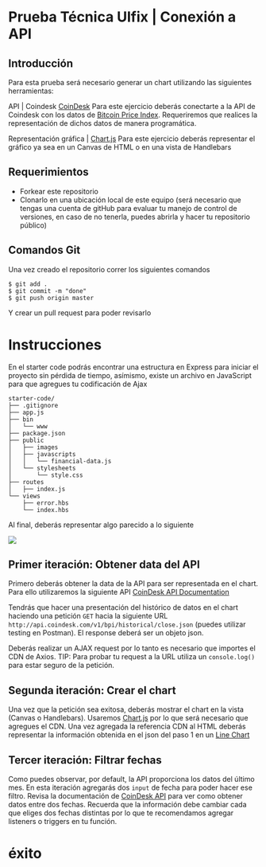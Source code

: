 # Prueba Técnica Ulfix | Conexión a API

## Introducción
Para esta prueba será necesario generar un chart utilizando las siguientes herramientas:

API | Coindesk [CoinDesk](http://www.coindesk.com/) 
Para este ejercicio deberás conectarte a la API de Coindesk con los datos de [Bitcoin Price Index](https://web.archive.org/web/20191106152143/https://www.coindesk.com/api). Requeriremos que realices la representación de dichos datos de manera programática.

Representación gráfica | [Chart.js](http://www.chartjs.org/) 
Para este ejercicio deberás representar el gráfico ya sea en un Canvas de HTML o en una vista de Handlebars

## Requerimientos
  
  - Forkear este repositorio
  - Clonarlo en una ubicación local de este equipo (será necesario que tengas una cuenta de gitHub para evaluar tu manejo de control de versiones, en caso de no tenerla, puedes abrirla y hacer tu repositorio público)
  
## Comandos Git

Una vez creado el repositorio correr los siguientes comandos
```
$ git add .
$ git commit -m "done"
$ git push origin master
```
Y crear un pull request para poder revisarlo

# Instrucciones

En el starter code podrás encontrar una estructura en Express para iniciar el proyecto sin pérdida de tiempo, asímismo, existe un archivo en JavaScript para que agregues tu codificación de Ajax

```
starter-code/
├── .gitignore
├── app.js
├── bin
│   └── www
├── package.json
├── public
│   ├── images
│   ├── javascripts
│   │   └── financial-data.js
│   └── stylesheets
│       └── style.css
├── routes
│   ├── index.js
└── views
    ├── error.hbs
    └── index.hbs
```
Al final, deberás representar algo parecido a lo siguiente

![](https://s3-eu-west-1.amazonaws.com/ih-materials/uploads/upload_b94d2137d3737b49ecf92ee8709f5a14.png)

## Primer iteración: Obtener data del API

Primero deberás obtener la data de la API para ser representada en el chart. Para ello utilizaremos la siguiente API [CoinDesk API Documentation](https://web.archive.org/web/20191106152143/https://www.coindesk.com/api)

Tendrás que hacer una presentación del histórico de datos en el chart haciendo una petición `GET` hacia la siguiente URL `http://api.coindesk.com/v1/bpi/historical/close.json` (puedes utilizar testing en Postman). El response deberá ser un objeto json.

Deberás realizar un AJAX request por lo tanto es necesario que importes el CDN de Axios.
TIP: Para probar tu request a la URL utiliza un `console.log()` para estar seguro de la petición.

## Segunda iteración: Crear el chart

Una vez que la petición sea exitosa, deberás mostrar el chart en la vista (Canvas o Handlebars). Usaremos [Chart.js](http://www.chartjs.org/) por lo que será necesario que agregues el CDN.
Una vez agregada la referencia CDN al HTML deberás representar la información obtenida en el json del paso 1 en un [Line Chart](http://www.chartjs.org/docs/#line-chart-introduction)

## Tercer iteración: Filtrar fechas

Como puedes observar, por default, la API proporciona los datos del último mes. En esta iteración agregarás dos `input` de fecha para poder hacer ese filtro.
Revisa la documentación de [CoinDesk API](https://web.archive.org/web/20191106152143/https://www.coindesk.com/api) para ver como obtener datos entre dos fechas.
Recuerda que la información debe cambiar cada que eliges dos fechas distintas por lo que te recomendamos agregar listeners o triggers en tu función.


# éxito
